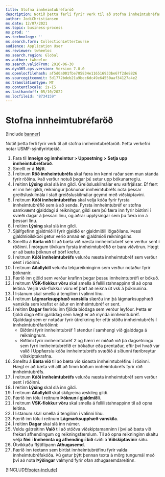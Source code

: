 ```yaml
---
title: Stofna innheimtubréfaröð
description: Notið þetta ferli fyrir verk til að stofna innheimtubréfaröð.
author: JodiChristiansen
ms.date: 12/07/2021
ms.topic: business-process
ms.prod: ''
ms.technology: ''
ms.search.form: CollectionLetterCourse
audience: Application User
ms.reviewer: twheeloc
ms.search.region: Global
ms.author: twheeloc
ms.search.validFrom: 2016-06-30
ms.dyn365.ops.version: Version 7.0.0
ms.openlocfilehash: af5d0a001fbe705834e116516933be67f2de8826
ms.sourcegitcommit: 5d1772bdeb21a9bec6dc49e64550aaf34127a4e2
ms.translationtype: MT
ms.contentlocale: is-IS
ms.lasthandoff: 05/10/2022
ms.locfileid: "8734159"
---
```

# <a name="create-a-collection-letter-sequence"></a>Stofna innheimtubréfaröð

[!include [banner](../../includes/banner.md)]

Notið þetta ferli fyrir verk til að stofna innheimtubréfaröð. Þetta verkefni notar USMF-sýnifyrirtækið.

1. Fara til **Inneign og innheimtur > Uppsetning > Setja upp innheimtubréfaröð**.
2. Smellt er á **Nýtt**.
3. Í reitnum **Röð innheimtubréfa** skal færa inn kenni raðar sem mun standa fyrir röðina. Það verður notuð þegar þú setur upp bókunarreglu.
4. Í reitinn **Lýsing** skal slá inn gildi. Greiðsluskilmálar eru valfrjálsar. Ef fært er inn hér gildi, reikningur þóknunar innheimtubréfs nota þessar greiðsluskilmála í stað greiðsluskilmálar geymd með viðskiptavini.  
5. Í reitnum **Kóði innheimtubréfas** skal velja kóða fyrir fyrsta innheimtubréfið sem á að senda. Fyrsta innheimtubréf er stofna samkvæmt gjalddagi á reikningur, gildi sem þú færa inn fyrir biðtími í svæði dagar á þessari línu, og aðrar upplýsingar sem þú færa inn á þessari línu.  
6. Í reitinn **Lýsing** skal slá inn gildi. 
7. Sjálfgefinn gjaldmiðill fyrir gjaldið er gjaldmiðill lögaðilans. Þessi gjaldmiðilskóði getur verið annað en gjaldmiðli reikningsins.   
8. Smelltu á **Bæta við** til að bæta við næsta innheimtubréf sem verður sent í röðinni. Í mörgum tilvikum fyrsta innheimtubréfið er bara viðvörun. Hægt er að bæta þóknun ef þörf krefur.  
9. Í reitnum **Kóði innheimtubréfs** velurðu næsta innheimtubréf sem verður sent í röðinni.
10. Í reitnum **Aðallykill** velurðu tekjureikninginn sem verður notaður fyrir þóknanir.
11. Færið inn gjöld sem verður krafinn þegar þessu innheimtubréfi er bókuð.
12. Í reitnum **VSK-flokkur vöru** skal smella á fellilistahnappinn til að opna leitina. Veljið vsk-flokkur vöru ef þarf að reikna út vsk á þóknunina.  
13. Í listanum skal smella á tengilinn í valinni línu.
14. Í reitnum **Lágmarksupphæð vanskila** slærðu inn þá lágmarksupphæð vanskila sem krafist er áður en innheimtubréf er sent.
15. Í reitinn **Dagar** færirðu inn fjölda biðdaga sem verður leyfður. Þetta er fjöldi daga eftir gjalddag sem hægt er að mynda innheimtubréf. Gjalddagi sem er notaður fyrir útreikning fer eftir stöðu innheimtubréfs í innheimtubréfaröðinni:
    - Biðtími fyrir innheimtubréf 1 stendur í samhengi við gjalddaga á reikningnum.
    - Biðtími fyrir innheimtubréf 2 og hærri er miðað við þá dagsetningu sem fyrri innheimtubréfið er bókaður eða prentaður, eftir því hvað var valið í Uppfærslu kóða innheimtubréfs svæðið á síðunni færibreytur viðskiptakrafna.  
16. Smelltu á **Bæta við** til að bæta við síðasta innheimtubréfinu í röðinni. Hægt er að bæta við allt að fimm kóðum innheimtubréfs fyrir röð innheimtubréfs.  
17. Í reitnum **Kóði innheimtubréfs** velurðu næsta innheimtubréf sem verður sent í röðinni.
18. Í reitinn **Lýsing** skal slá inn gildi.
19. Í reitnum **Aðallykill** skal skilgreina æskileg gildi.
20. Færið inn tölu í reitnum **Þóknun í gjaldmiðli**.
21. Í reitnum **VSK-flokkur vöru** skal smella á fellilistahnappinn til að opna leitina.
22. Í listanum skal smella á tengilinn í valinni línu.
23. Færið inn tölu í reitnum **Lágmarksupphæð vanskila**.
24. Í reitinn **Dagar** skal slá inn númer.
25. Veldu gátreitinn **Vaið** til að stöðva viðskiptamanninn í því að bæta við frekari afhendingum og reikningsfærslum. Til að opna reikninginn skaltu velja **Nei** í **Innheimta og afhending í bið** sviði á **Viðskiptavinir** síðu.  
26. Útvíkkaðu flýtiflipann **Athugasemd**.
27. Færið inn textann sem birtist innheimtubréfinu fyrir valda innheimtubréfakóða. Þú getur þýtt þennan texta á mörg tungumál með því að nota **Þýðingar** valmynd fyrir ofan athugasemdareitinn.  



[!INCLUDE[footer-include](../../../includes/footer-banner.md)]
